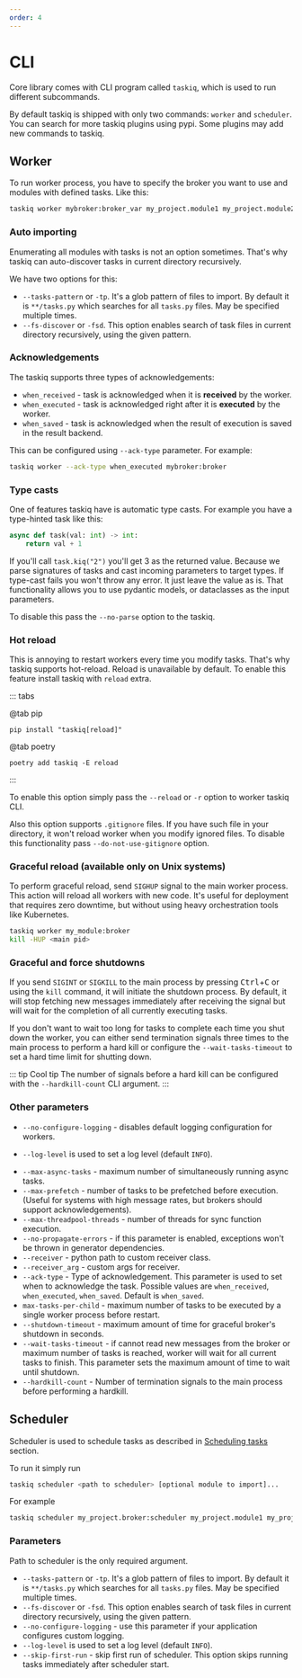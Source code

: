 ```yaml
---
order: 4
---
```


# CLI

Core library comes with CLI program called `taskiq`, which is used to run different subcommands.

By default taskiq is shipped with only two commands: `worker` and `scheduler`. You can search for more taskiq plugins
using pypi. Some plugins may add new commands to taskiq.

## Worker

To run worker process, you have to specify the broker you want to use and modules with defined tasks.
Like this:

```bash
taskiq worker mybroker:broker_var my_project.module1 my_project.module2
```

### Auto importing

Enumerating all modules with tasks is not an option sometimes.
That's why taskiq can auto-discover tasks in current directory recursively.

We have two options for this:

- `--tasks-pattern` or `-tp`.
  It's a glob pattern of files to import. By default it is `**/tasks.py` which searches for all `tasks.py` files. May be specified multiple times.
- `--fs-discover` or `-fsd`. This option enables search of task files in current directory recursively, using the given pattern.

### Acknowledgements

The taskiq supports three types of acknowledgements:
* `when_received` - task is acknowledged when it is **received** by the worker.
* `when_executed` - task is acknowledged right after it is **executed** by the worker.
* `when_saved` - task is acknowledged when the result of execution is saved in the result backend.

This can be configured using `--ack-type` parameter. For example:

```bash
taskiq worker --ack-type when_executed mybroker:broker
```

### Type casts

One of features taskiq have is automatic type casts. For example you have a type-hinted task like this:

```python
async def task(val: int) -> int:
    return val + 1
```

If you'll call `task.kiq("2")` you'll get 3 as the returned value. Because we parse signatures of tasks and cast incoming parameters to target types.
If type-cast fails you won't throw any error. It just leave the value as is. That functionality allows you to use pydantic models, or
dataclasses as the input parameters.

To disable this pass the `--no-parse` option to the taskiq.

### Hot reload

This is annoying to restart workers every time you modify tasks. That's why taskiq supports hot-reload.
Reload is unavailable by default. To enable this feature install taskiq with `reload` extra.

::: tabs


@tab pip

```bash:no-line-numbers
pip install "taskiq[reload]"
```

@tab poetry

```bash:no-line-numbers
poetry add taskiq -E reload
```

:::

To enable this option simply pass the `--reload` or `-r` option to worker taskiq CLI.

Also this option supports `.gitignore` files. If you have such file in your directory, it won't reload worker
when you modify ignored files. To disable this functionality pass `--do-not-use-gitignore` option.

### Graceful reload (available only on Unix systems)

To perform graceful reload, send `SIGHUP` signal to the main worker process. This action will reload all workers with new code. It's useful for deployment that requires zero downtime, but without using heavy orchestration tools like Kubernetes.


```bash
taskiq worker my_module:broker
kill -HUP <main pid>
```

### Graceful and force shutdowns

If you send `SIGINT` or `SIGKILL` to the main process by pressing <kbd>Ctrl</kbd>+<kbd>C</kbd> or using the `kill` command, it will initiate the shutdown process.
By default, it will stop fetching new messages immediately after receiving the signal but will wait for the completion of all currently executing tasks.

If you don't want to wait too long for tasks to complete each time you shut down the worker, you can either send termination signals three times to the main process to perform a hard kill or configure the `--wait-tasks-timeout` to set a hard time limit for shutting down.

::: tip Cool tip
The number of signals before a hard kill can be configured with the `--hardkill-count` CLI argument.
:::


### Other parameters

* `--no-configure-logging` - disables default logging configuration for workers.
- `--log-level` is used to set a log level (default `INFO`).
* `--max-async-tasks` - maximum number of simultaneously running async tasks.
* `--max-prefetch` - number of tasks to be prefetched before execution. (Useful for systems with high message rates, but brokers should support acknowledgements).
* `--max-threadpool-threads` - number of threads for sync function execution.
* `--no-propagate-errors` - if this parameter is enabled, exceptions won't be thrown in generator dependencies.
* `--receiver` - python path to custom receiver class.
* `--receiver_arg` - custom args for receiver.
* `--ack-type` - Type of acknowledgement. This parameter is used to set when to acknowledge the task. Possible values are `when_received`, `when_executed`, `when_saved`. Default is `when_saved`.
* `max-tasks-per-child` - maximum number of tasks to be executed by a single worker process before restart.
* `--shutdown-timeout` - maximum amount of time for graceful broker's shutdown in seconds.
* `--wait-tasks-timeout` - if cannot read new messages from the broker or maximum number of tasks is reached, worker will wait for all current tasks to finish. This parameter sets the maximum amount of time to wait until shutdown.
* `--hardkill-count` - Number of termination signals to the main process before performing a hardkill.

## Scheduler

Scheduler is used to schedule tasks as described in [Scheduling tasks](./scheduling-tasks.md) section.

To run it simply run

```bash
taskiq scheduler <path to scheduler> [optional module to import]...
```

For example

```python
taskiq scheduler my_project.broker:scheduler my_project.module1 my_project.module2
```

### Parameters

Path to scheduler is the only required argument.

- `--tasks-pattern` or `-tp`.
  It's a glob pattern of files to import. By default it is `**/tasks.py` which searches for all `tasks.py` files. May be specified multiple times.
- `--fs-discover` or `-fsd`. This option enables search of task files in current directory recursively, using the given pattern.
- `--no-configure-logging` - use this parameter if your application configures custom logging.
- `--log-level` is used to set a log level (default `INFO`).
- `--skip-first-run` - skip first run of scheduler. This option skips running tasks immediately after scheduler start.
